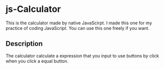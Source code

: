 # js-Calculator 

This is the calculator made by native JavaScirpt. I made this one for my practice of coding JavaScript. You can use this one freely if you want.

## Description

The calculator calculate a expression that you input to use buttons by click when you click a equal button.
 
